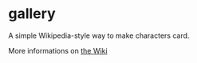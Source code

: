 # gallery
A simple Wikipedia-style way to make characters card.

More informations on [the Wiki](https://github.com/Olpouin/gallery/wiki)
